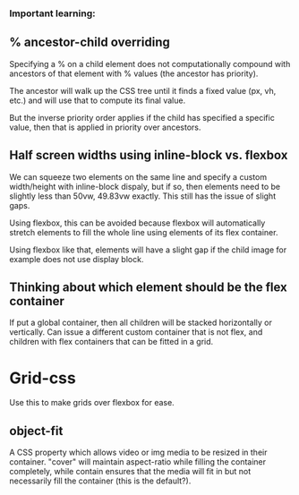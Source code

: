 ### Important learning:

## % ancestor-child overriding

Specifying a % on a child element does not computationally compound with ancestors of that element
with % values (the ancestor has priority).

The ancestor will walk up the CSS tree until it finds a fixed value (px, vh, etc.) and will use that to compute its final value.

But the inverse priority order applies if the child has specified a specific value, then that is applied in priority over ancestors.

## Half screen widths using inline-block vs. flexbox

We can squeeze two elements on the same line and specify a custom width/height with inline-block dispaly, but if so, then elements need to be slightly less than 50vw, 49.83vw exactly. This still has the issue of slight gaps.

Using flexbox, this can be avoided because flexbox will automatically stretch elements to fill the whole line using elements of its flex container.

Using flexbox like that, elements will have a slight gap if the child image for example does not use display block.

## Thinking about which element should be the flex container 

If put a global container, then all children will be stacked horizontally or vertically.
Can issue a different custom container that is not flex, and children with flex containers that can be fitted in a grid.

# Grid-css

Use this to make grids over flexbox for ease.

## object-fit

A CSS property which allows video or img media to be resized in their container. "cover" will maintain aspect-ratio while filling the container completely, while contain ensures that the media will fit in but not necessarily fill the container (this is the default?).